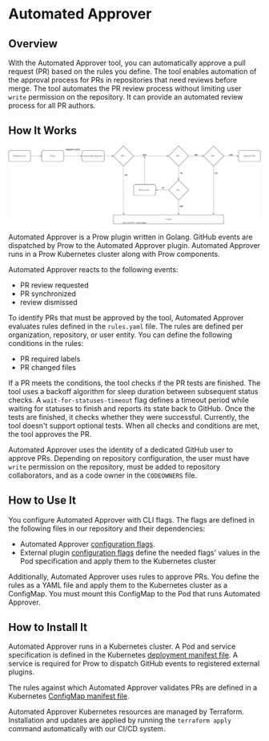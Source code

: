 # Automated Approver

## Overview

With the Automated Approver tool, you can automatically approve a pull request (PR) based on the rules you define. The tool enables automation of the approval process for PRs in repositories that need reviews before merge. The tool automates the PR review process without limiting user `write` permission on the repository. It can provide an automated review process for all PR authors.

## How It Works

![Automated Approver workflow](./assets/automated-approver.svg)

Automated Approver is a Prow plugin written in Golang. GitHub events are dispatched by Prow to the Automated Approver plugin. Automated Approver runs in a Prow Kubernetes cluster along with Prow components.

Automated Approver reacts to the following events:
 - PR review requested
 - PR synchronized
 - review dismissed

To identify PRs that must be approved by the tool, Automated Approver evaluates rules defined in the `rules.yaml` file. The rules are defined per organization, repository, or user entity. You can define the following conditions in the rules:
 - PR required labels
 - PR changed files

If a PR meets the conditions, the tool checks if the PR tests are finished. The tool uses a backoff algorithm for sleep duration between subsequent status checks. A `wait-for-statuses-timeout` flag defines a timeout period while waiting for statuses to finish and reports its state back to GitHub. Once the tests are finished, it checks whether they were successful. Currently, the tool doesn't support optional tests. When all checks and conditions are met, the tool approves the PR.

Automated Approver uses the identity of a dedicated GitHub user to approve PRs. Depending on repository configuration, the user must have `write` permission on the repository, must be added to repository collaborators, and as a code owner in the `CODEOWNERS` file.

## How to Use It

You configure Automated Approver with CLI flags. The flags are defined in the following files in our repository and their dependencies:
- Automated Approver [configuration flags](https://github.com/kyma-project/test-infra/blob/5242421660dab5979a763bcd596eba48bafe093d/cmd/external-plugins/automated-approver/main.go#L39). 
- External plugin [configuration flags](https://github.com/kyma-project/test-infra/blob/5242421660dab5979a763bcd596eba48bafe093d/pkg/prow/externalplugin/externalplugin.go#L68) define the needed flags' values in the Pod specification and apply them to the Kubernetes cluster

Additionally, Automated Approver uses rules to approve PRs. You define the rules as a YAML file and apply them to the Kubernetes cluster as a ConfigMap. You must mount this ConfigMap to the Pod that runs Automated Approver.


## How to Install It

Automated Approver runs in a Kubernetes cluster. A Pod and service specification is defined in the Kubernetes [deployment manifest file](../../../prow/cluster/components/automated-approver_external-plugin.yaml). A service is required for Prow to dispatch GitHub events to registered external plugins.

The rules against which Automated Approver validates PRs are defined in a Kubernetes [ConfigMap manifest file](../../../configs/automated-approver-rules.yaml).

Automated Approver Kubernetes resources are managed by Terraform. Installation and updates are applied by running the `terraform apply` command automatically with our CI/CD system.
